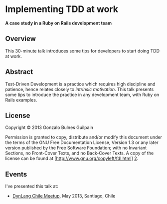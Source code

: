 Implementing TDD at work
========================

**A case study in a Ruby on Rails development team**

## Overview

This 30-minute talk introduces some tips for developers to start doing TDD at work.

## Abstract

Test-Driven Development is a practice which requires high discipline and patience, hence relates closely to _intrinsic motivation_. This talk presents some tips to introduce the practice in any development team, with Ruby on Rails examples.

## License

Copyright &copy; 2013 Gonzalo Bulnes Guilpain

Permission is granted to copy, distribute and/or modify this document under the terms
of the GNU Free Documentation License, Version 1.3 or any later version published by
the Free Software Foundation; with no Invariant Sections, no Front-Cover Texts, and
no Back-Cover Texts. A copy of the license can be found at
[http://www.gnu.org/copyleft/fdl.html] [2].

  [2]: http://www.gnu.org/copyleft/fdl.html

## Events

I've presented this talk at:

- [DynLang Chile Meetup][dynlang-chile-meetup], May 2013, Santiago, Chile

  [dynlang-chile-meetup]: http://www.meetup.com/dynlangchile
